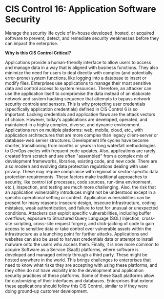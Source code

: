 # CIS Control 16: Application Software Security

Manage the security life cycle of in-house developed, hosted, or
acquired software to prevent, detect, and remediate security weaknesses
before they can impact the enterprise.

**Why is this CIS Control Critical?**

Applications provide a human-friendly interface to allow users to access
and manage data in a way that is aligned with business functions. They
also minimize the need for users to deal directly with complex (and
potentially error-prone) system functions, like logging into a database
to insert or modify files. Enterprises use applications to manage their
most sensitive data and control access to system resources. Therefore,
an attacker can use the application itself to compromise the data
instead of an elaborate network and system hacking sequence that
attempts to bypass network security controls and sensors. This is why
protecting user credentials (specifically application credentials)
defined in CIS Control 6 is so important. Lacking credentials
and application flaws are the attack vectors of choice. However, today's
applications are developed, operated, and maintained in a highly
complex, diverse, and dynamic environment. Applications run on multiple
platforms: web, mobile, cloud, etc., with application architectures that
are more complex than legacy client-server or database-web server
structures. Development life cycles have become shorter, transitioning
from months or years in long waterfall methodologies to DevOps cycles
with frequent code updates. Also, applications are rarely created from
scratch and are often "assembled" from a complex mix of development
frameworks, libraries, existing code, and new code. There are also
modern and evolving data protection regulations dealing with user
privacy. These may require compliance with regional or sector-specific
data protection requirements. These factors make traditional approaches
to security, like control (of processes, code sources, run-time
environment, etc.), inspection, and testing are much more challenging.
Also, the risk that an application vulnerability introduces might not be
understood except in a specific operational setting or context.
Application vulnerabilities can be present for many reasons: insecure
design, insecure infrastructure, coding mistakes, weak authentication,
and failure to test for unusual or unexpected conditions. Attackers can
exploit specific vulnerabilities, including buffer overflows, exposure
to Structured Query Language (SQL) injection, cross-site scripting,
cross-site request forgery, and click-jacking of code to gain access to
sensitive data or take control over vulnerable assets within the
infrastructure as a launching point for further attacks. Applications
and websites can also be used to harvest credentials data or attempt
to install malware onto the users who access them. Finally, it is now
more common to acquire Software as a Service (SaaS) platforms, where
software is developed and managed entirely through a third party. These
might be hosted anywhere in the world. This brings challenges to
enterprises that need to know what risks they are accepting with using
these platforms, and they often do not have visibility into the
development and application security practices of these platforms. Some
of these SaaS platforms allow for customizing of their interfaces and
databases. Enterprises that extend these applications should follow this
CIS Control, similar to if they were doing ground-up customer
development.
